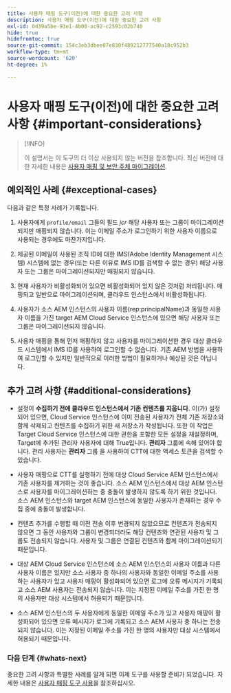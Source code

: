```yaml
---
title: 사용자 매핑 도구(이전)에 대한 중요한 고려 사항
description: 사용자 매핑 도구(이전)에 대한 중요한 고려 사항
exl-id: 0d39a5be-93e1-4b00-ac92-c2593c02b740
hide: true
hidefromtoc: true
source-git-commit: 154c3eb3dbee07e830f489212777540a18c952b3
workflow-type: tm+mt
source-wordcount: '620'
ht-degree: 1%

---
```


# 사용자 매핑 도구(이전)에 대한 중요한 고려 사항 {#important-considerations}

>[!INFO]
>
>이 설명서는 이 도구의 더 이상 사용되지 않는 버전을 참조합니다. 최신 버전에 대한 자세한 내용은 [사용자 매핑 및 보안 주체 마이그레이션](/help/journey-migration/content-transfer-tool/using-content-transfer-tool/user-mapping-and-migration.md).

## 예외적인 사례 {#exceptional-cases}

다음과 같은 특정 사례가 기록됩니다.

1. 사용자에게 `profile/email` 그들의 필드 *jcr* 해당 사용자 또는 그룹이 마이그레이션되지만 매핑되지 않습니다.  이는 이메일 주소가 로그인하기 위한 사용자 이름으로 사용되는 경우에도 마찬가지입니다.

1. 제공된 이메일이 사용된 조직 ID에 대한 IMS(Adobe Identity Management 시스템) 시스템에 없는 경우(또는 다른 이유로 IMS ID를 검색할 수 없는 경우) 해당 사용자 또는 그룹은 마이그레이션되지만 매핑되지 않습니다.

1. 현재 사용자가 비활성화되어 있으면 비활성화되어 있지 않은 것처럼 처리됩니다. 매핑되고 일반으로 마이그레이션되며, 클라우드 인스턴스에서 비활성화됩니다.

1. 사용자가 소스 AEM 인스턴스의 사용자 이름(rep:principalName)과 동일한 사용자 이름을 가진 target AEM Cloud Service 인스턴스에 있으면 해당 사용자 또는 그룹은 마이그레이션되지 않습니다.

1. 사용자 매핑을 통해 먼저 매핑하지 않고 사용자를 마이그레이션한 경우 대상 클라우드 시스템에서 IMS ID를 사용하여 로그인할 수 없습니다.  기존 AEM 방법을 사용하여 로그인할 수 있지만 일반적으로 이러한 방법이 필요하거나 예상된 것은 아닙니다.

## 추가 고려 사항 {#additional-considerations}

* 설정이 **수집하기 전에 클라우드 인스턴스에서 기존 컨텐츠를 지웁니다.** 이(가) 설정되어 있으면, Cloud Service 인스턴스에 이미 전송된 사용자가 전체 기존 저장소와 함께 삭제되고 컨텐츠를 수집하기 위한 새 저장소가 작성됩니다. 또한 이 작업은 Target Cloud Service 인스턴스에 대한 권한을 포함한 모든 설정을 재설정하며, Target에 추가된 관리자 사용자에 대해 True입니다. **관리자** 그룹에 속해 있어야 합니다. 관리 사용자는 **관리자** 그룹 을 사용하여 CTT에 대한 액세스 토큰을 검색할 수 있습니다.

* 사용자 매핑으로 CTT를 실행하기 전에 대상 Cloud Service AEM 인스턴스에서 기존 사용자를 제거하는 것이 좋습니다. 소스 AEM 인스턴스에서 대상 AEM 인스턴스로 사용자를 마이그레이션하는 중 충돌이 발생하지 않도록 하기 위한 것입니다. 소스 AEM 인스턴스와 target AEM 인스턴스에 동일한 사용자가 존재하는 경우 수집 중에 충돌이 발생합니다.

* 컨텐츠 추가를 수행할 때 이전 전송 이후 변경되지 않았으므로 컨텐츠가 전송되지 않으면 그 동안 사용자와 그룹이 변경되더라도 해당 컨텐츠와 연관된 사용자 및 그룹도 전송되지 않습니다. 사용자 및 그룹은 연결된 컨텐츠와 함께 마이그레이션되기 때문입니다.

* 대상 AEM Cloud Service 인스턴스에 소스 AEM 인스턴스의 사용자 이름과 다른 사용자 이름은 있지만 소스 사용자 중 하나의 사용자와 동일한 이메일 주소를 사용하는 사용자가 있고 사용자 매핑이 활성화되어 있으면 로그에 오류 메시지가 기록되고 소스 AEM 사용자는 전송되지 않습니다. 이는 지정된 이메일 주소를 가진 한 명의 사용자만 대상 시스템에서 허용되기 때문입니다.

* 소스 AEM 인스턴스의 두 사용자에게 동일한 이메일 주소가 있고 사용자 매핑이 활성화되어 있으면 오류 메시지가 로그에 기록되고 소스 AEM 사용자 중 하나는 전송되지 않습니다. 이는 지정된 이메일 주소를 가진 한 명의 사용자만 대상 시스템에서 허용되기 때문입니다.

### 다음 단계 {#whats-next}

중요한 고려 사항과 특별한 사례를 알게 되면 이제 도구를 사용할 준비가 되었습니다. 자세한 내용은 [사용자 매핑 도구 사용](/help/journey-migration/content-transfer-tool/user-mapping-tool-legacy/using-user-mapping-tool-legacy.md)을 참조하십시오.
